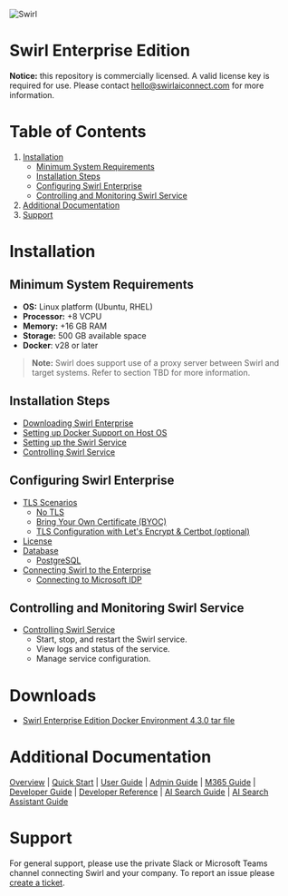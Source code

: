 ![Swirl](https://docs.swirl.today/images/transparent_header_3.png)

# Swirl Enterprise Edition

**Notice:** this repository is commercially licensed. A valid license key is required for use.
Please contact [hello@swirlaiconnect.com](mailto:hello@swirlaiconnect.com) for more information.

# Table of Contents
1. [Installation](#installation)
    - [Minimum System Requirements](#minimum-system-requirements)
    - [Installation Steps](#installation-steps)
    - [Configuring Swirl Enterprise](#configuring-swirl-enterprise)
    - [Controlling and Monitoring Swirl Service](#controlling-and-monitoring-swirl-service)
2. [Additional Documentation](#additional-documentation)
3. [Support](#support)

# Installation

## Minimum System Requirements

* **OS:** Linux platform (Ubuntu, RHEL)
* **Processor:** +8 VCPU
* **Memory:** +16 GB RAM
* **Storage:** 500 GB available space
* **Docker**: v28 or later

> **Note:** Swirl does support use of a proxy server between Swirl and target systems. Refer to section TBD for more information.

## Installation Steps
- [Downloading Swirl Enterprise](doc/downloading-swirl-enterprise-docker-environment.md)
- [Setting up Docker Support on Host OS](doc/docker-package-setup-ubuntu.md)
- [Setting up the Swirl Service](doc/service-setup.md)
- [Controlling Swirl Service](doc/controlling-swirl-service.md)


## Configuring Swirl Enterprise
- [TLS Scenarios](doc/service-setup.md#tls-scenarios)
    - [No TLS](doc/service-setup.md#no-tls)
    - [Bring Your Own Certificate (BYOC)](doc/service-setup.md#bring-your-own-certificate-byoc)
    - [TLS Configuration with Let's Encrypt & Certbot (optional)](doc/service-setup.md#tls-configuration-with-lets-encrypt--certbot-optional)
- [License](doc/service-setup.md#licensing)
- [Database](doc/service-setup.md#database) 
    - [PostgreSQL](doc/service-setup.md#postgresql)
- [Connecting Swirl to the Enterprise](doc/service-setup.md#connecting-swirl-to-the-enterprise)
    - [Connecting to Microsoft IDP](doc/service-setup.md#connecting-to-microsoft-idp)

## Controlling and Monitoring Swirl Service
- [Controlling Swirl Service](doc/controlling-swirl-service.md)
    - Start, stop, and restart the Swirl service.
    - View logs and status of the service.
    - Manage service configuration.

# Downloads
- [Swirl Enterprise Edition Docker Environment 4.3.0 tar file](https://github.com/swirlai/docker-compose/archive/refs/tags/v4_3_0_0.tar.gz)

# Additional Documentation

[Overview](https://docs.swirlaiconnect.com/) | [Quick Start](https://docs.swirlaiconnect.com/Quick-Start) | [User Guide](https://docs.swirlaiconnect.com/User-Guide) | [Admin Guide](https://docs.swirlaiconnect.com/Admin-Guide) | [M365 Guide](https://docs.swirlaiconnect.com/M365-Guide) | [Developer Guide](https://docs.swirlaiconnect.com/Developer-Guide) | [Developer Reference](https://docs.swirlaiconnect.com/Developer-Reference) | [AI Search Guide](https://docs.swirlaiconnect.com/AI-Search.html) | [AI Search Assistant Guide](https://docs.swirlaiconnect.com/AI-Search-Assistant.html)

# Support

For general support, please use the private Slack or Microsoft Teams channel connecting Swirl and your company.
To report an issue please [create a ticket](https://swirlaiconnect.com/support-ticket).
